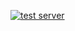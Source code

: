 [![test server](https://discordapp.com/api/guilds/841966583932256266/widget.png?style=shield)](https://discord.gg/ppu7afZhDZ)
